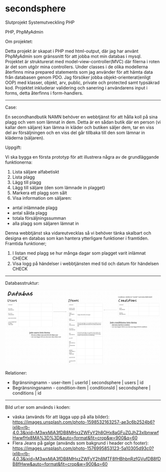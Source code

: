 # secondsphere
Slutprojekt Systemutveckling PHP

PHP, PhpMyAdmin

Om projektet: 

Detta projekt är skapat i PHP med html-output, där jag har använt PhpMyAdmin som gränssnitt för att jobba mot min databas i mysql. 
Projektet är strukturerat med model-view-controller(MVC) där filerna i roten är det som utgör mina controllers. Under classes i de olika modellerna återfinns mina prepared statements som jag använder för att hämta data från databasen genom PDO.
Jag försöker jobba objekt-orienterat(enligt OOP) med klasser, objekt, arv, public, private och protected samt typsäkrad kod. 
Projektet inkluderar validering och sanering i användarens input i forms, detta återfinns i form-handlers.

----------------------------------------------------------------------

Case:

En secondhandbutik NAMN behöver en webbtjänst för att hålla koll på sina plagg och vem som lämnat in dem. Detta är en sådan butik där en person (vi kallar dem säljare) kan lämna in kläder och butiken säljer dem, tar en viss del av försäljningen och en viss del går tillbaka till den som lämnar in kläderna (säljaren).

Uppgift:

Vi ska bygga en första prototyp för att illustrera några av de grundläggande funktionerna:
1. Lista säljare alfabetiskt 
2. Lista plagg 
3. Lägg till plagg 
4. Lägg till säljare (den som lämnade in plagget) 
5. Markera ett plagg som sålt 
6. Visa information om säljaren:
- antal inlämnade plagg 
- antal sålda plagg 
- totala försäljningssumman 
- alla plagg som säljaren lämnat in 

Denna webbtjänst ska vidareutvecklas så vi behöver tänka skalbart och designa en databas som kan hantera ytterligare funktioner i framtiden.
Framtida funktioner;
1. I listan med plagg se hur många dagar som plagget varit inlämnat CHECK
2. Visa logg på händelser i webbtjänsten med tid och datum för händelsen CHECK

----------------------------------------------------------------------

Databasstruktur:

![Bild på databas-struktur](schema-struktur.png)

Relationer:

- Bgränsningnamn - user-item | userId | secondsphere | users | id
- Begränsningsnamn - condition-item | conditionsId | secondsphere | conditions | id

----------------------------------------------------------------------

Bild url:er som används i koden:

- väska (används för att lägga upp på alla bilder): 
https://images.unsplash.com/photo-1598532163257-ae3c6b2524b6?ixlib=rb-4.0.3&ixid=M3wxMjA3fDB8MHxzZWFyY2h8OHx8aGFuZGJhZ3xlbnwwfHwwfHx8MA%3D%3D&auto=format&fit=crop&w=900&q=60
- Flera Jeans på galge (används som bakgrund i header och footer): 
https://images.unsplash.com/photo-1576995853123-5a10305d93c0?ixlib=rb-4.0.3&ixid=M3wxMjA3fDB8MHxzZWFyY2h8MTF8fHBhbnRzfGVufDB8fDB8fHww&auto=format&fit=crop&w=900&q=60